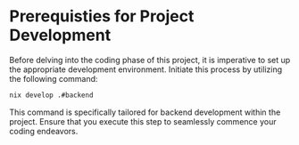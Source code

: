 # Prerequisties for Project Development

Before delving into the coding phase of this project, it is imperative to set up the appropriate development environment. Initiate this process by utilizing the following command:

```bash
nix develop .#backend
```

This command is specifically tailored for backend development within the project. Ensure that you execute this step to seamlessly commence your coding endeavors.